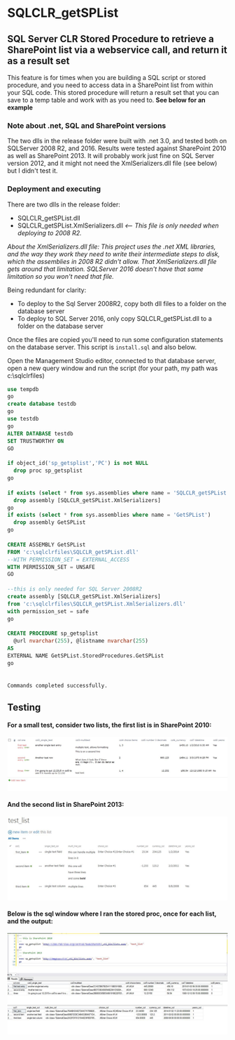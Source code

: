# SQLCLR_getSPList
## SQL Server CLR Stored Procedure to retrieve a SharePoint list via a webservice call, and return it as a result set
This feature is for times when you are building a SQL script or stored procedure, and you need to access data in a SharePoint list from within your SQL code. This stored procedure will return a result set that you can save to a temp table and work with as you need to. **See below for an example**

### Note about .net, SQL and SharePoint versions
The two dlls in the release folder were built with .net 3.0, and tested both on SQLServer 2008 R2, and 2016.  Results were tested against SharePoint 2010 as well as SharePoint 2013. It will probably work just fine on SQL Server version 2012, and it might not need the XmlSerializers.dll file (see below) but I didn't test it.

### Deployment and executing
There are two dlls in the release folder:
* SQLCLR_getSPList.dll 
* SQLCLR_getSPList.XmlSerializers.dll *<-- This file is only needed when deploying to 2008 R2.*

*About the XmlSerializers.dll file: This project uses the .net XML libraries, and the way they work they need to write their intermediate steps to disk, which the assemblies in 2008 R2 didn't allow.  That XmlSerializers.dll file gets around that limitation.  SQLServer 2016 doesn't have that same limitation so you won't need that file.*

Being redundant for clarity:
* To deploy to the Sql Server 2008R2, copy both dll files to a folder on the database server
* To deploy to SQL Server 2016, only copy SQLCLR_getSPList.dll to a folder on the database server

Once the files are copied you'll need to run some configuration statements on the database server.  This script is `install.sql` and also below.

Open the Management Studio editor, connected to that database server, open a new query window and run the script (for your path, my path was c:\sqlclrfiles)
```sql
use tempdb
go
create database testdb
go
use testdb
go
ALTER DATABASE testdb
SET TRUSTWORTHY ON
GO

if object_id('sp_getsplist','PC') is not NULL
  drop proc sp_getsplist
go

if exists (select * from sys.assemblies where name = 'SQLCLR_getSPList.XmlSerializers')
  drop assembly [SQLCLR_getSPList.XmlSerializers]
go
if exists (select * from sys.assemblies where name = 'GetSPList')
  drop assembly GetSPList
go

CREATE ASSEMBLY GetSPList
FROM 'c:\sqlclrfiles\SQLCLR_getSPList.dll'
--WITH PERMISSION_SET = EXTERNAL_ACCESS
WITH PERMISSION_SET = UNSAFE
GO

--this is only needed for SQL Server 2008R2
create assembly [SQLCLR_getSPList.XmlSerializers]
from 'c:\sqlclrfiles\SQLCLR_getSPList.XmlSerializers.dll'
with permission_set = safe
go

CREATE PROCEDURE sp_getsplist
  @url nvarchar(255), @listname nvarchar(255)
AS
EXTERNAL NAME GetSPList.StoredProcedures.GetSPList
go


Commands completed successfully.
```
## Testing

#### For a small test, consider two lists, the first list is in SharePoint 2010:
![](https://raw.githubusercontent.com/matt-jk/SQLCLR_getSPList/master/images/SP2010_testlist.jpg "SharePoint 2010 test list")

#### And the second list in SharePoint 2013:
![](https://raw.githubusercontent.com/matt-jk/SQLCLR_getSPList/master/images/SP2013_testlist.jpg "SharePoint 2013 test list")

#### Below is the sql window where I ran the stored proc, once for each list, and the output:
![](https://raw.githubusercontent.com/matt-jk/SQLCLR_getSPList/master/images/test_output.jpg "test output")
